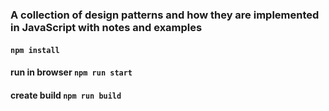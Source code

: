 ### A collection of design patterns and how they are implemented in JavaScript with notes and examples

#### `npm install`

#### run in browser `npm run start`

#### create build `npm run build`